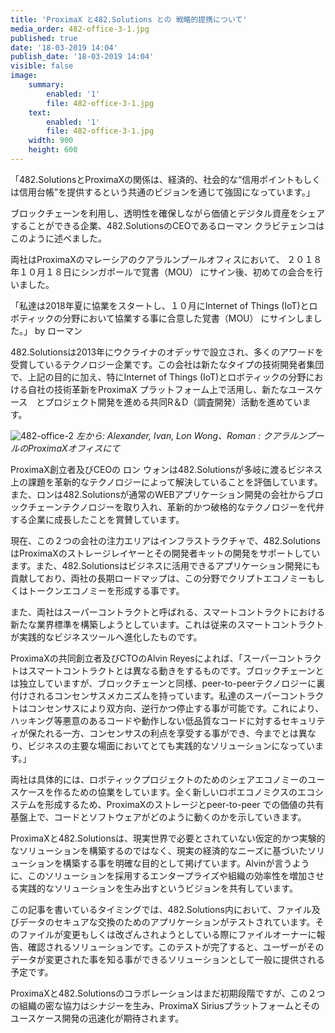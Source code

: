 ```yaml
---
title: 'ProximaX と482.Solutions との 戦略的提携について'
media_order: 482-office-3-1.jpg
published: true
date: '18-03-2019 14:04'
publish_date: '18-03-2019 14:04'
visible: false
image:
    summary:
        enabled: '1'
        file: 482-office-3-1.jpg
    text:
        enabled: '1'
        file: 482-office-3-1.jpg
    width: 900
    height: 600
---
```


「482.SolutionsとProximaXの関係は、経済的、社会的な“信用ポイントもしくは信用台帳”を提供するという共通のビジョンを通じて強固になっています。」

ブロックチェーンを利用し、透明性を確保しながら価値とデジタル資産をシェアすることができる企業、482.SolutionsのCEOであるローマン クラビテェンコはこのように述べました。

両社はProximaXのマレーシアのクアラルンプールオフィスにおいて、
２０１８年１０月１８日にシンガポールで覚書（MOU） にサイン後、初めての会合を行いました。

「私達は2018年夏に協業をスタートし、１０月にInternet of Things (IoT)とロボティックの分野において協業する事に合意した覚書（MOU） にサインしました。」 by ローマン

482.Solutionsは2013年にウクライナのオデッサで設立され、多くのアワードを受賞しているテクノロジー企業です。この会社は新たなタイプの技術開発者集団で、上記の目的に加え、特にInternet of Things (IoT)とロボティックの分野における自社の技術革新をProximaX プラットフォーム上で活用し、新たなユースケース　とプロジェクト開発を進める共同R＆D（調査開発）活動を進めています。

![482-office-2](/content/images/2019/03/482-office-2.JPG)
*左から: Alexander, Ivan, Lon Wong、Roman : 
クアラルンプールのProximaXオフィスにて*

ProximaX創立者及びCEOの ロン ウォンは482.Solutionsが多岐に渡るビジネス上の課題を革新的なテクノロジーによって解決していることを評価しています。また、ロンは482.Solutionsが通常のWEBアプリケーション開発の会社からブロックチェーンテクノロジーを取り入れ、革新的かつ破格的なテクノロジーを代弁する企業に成長したことを賞賛しています。

現在、この２つの会社の注力エリアはインフラストラクチャで、482.SolutionsはProximaXのストレージレイヤーとその開発者キットの開発をサポートしています。また、482.Solutionsはビジネスに活用できるアプリケーション開発にも貢献しており、両社の長期ロードマップは、この分野でクリプトエコノミーもしくはトークンエコノミーを形成する事です。

また、両社はスーパーコントラクトと呼ばれる、スマートコントラクトにおける新たな業界標準を構築しようとしています。これは従来のスマートコントラクトが実践的なビジネスツールへ進化したものです。

ProximaXの共同創立者及びCTOのAlvin Reyesによれば、「スーパーコントラクトはスマートコントラクトとは異なる動きをするものです。ブロックチェーンとは独立していますが、ブロックチェーンと同様、peer-to-peerテクノロジーに裏付けされるコンセンサスメカニズムを持っています。私達のスーパーコントラクトはコンセンサスにより双方向、逆行かつ停止する事が可能です。これにより、ハッキング等悪意のあるコードや動作しない低品質なコードに対するセキュリティが保たれる一方、コンセンサスの利点を享受する事ができ、今までとは異なり、ビジネスの主要な場面においてとても実践的なソリューションになっています。」

両社は具体的には、ロボティックプロジェクトのためのシェアエコノミーのユースケースを作るための協業をしています。全く新しいロボエコノミクスのエコシステムを形成するため、ProximaXのストレージとpeer-to-peer での価値の共有基盤上で、コードとソフトウェアがどのように動くのかを示していきます。

ProximaXと482.Solutionsは、現実世界で必要とされていない仮定的かつ実験的なソリューションを構築するのではなく、現実の経済的なニーズに基づいたソリューションを構築する事を明確な目的として掲げています。Alvinが言うように、このソリューションを採用するエンタープライズや組織の効率性を増加させる実践的なソリューションを生み出すというビジョンを共有しています。

この記事を書いているタイミングでは、482.Solutions内において、ファイル及びデータのセキュアな交換のためのアプリケーションがテストされています。そのファイルが変更もしくは改ざんされようとしている際にファイルオーナーに報告、確認されるソリューションです。このテストが完了すると、ユーザーがそのデータが変更された事を知る事ができるソリューションとして一般に提供される予定です。

ProximaXと482.Solutionsのコラボレーションはまだ初期段階ですが、この２つの組織の密な協力はシナジーを生み、ProximaX Siriusプラットフォームとそのユースケース開発の迅速化が期待されます。